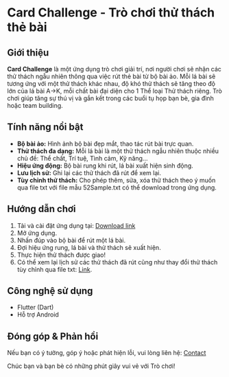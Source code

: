 # Card Challenge - Trò chơi thử thách thẻ bài

## Giới thiệu
**Card Challenge** là một ứng dụng trò chơi giải trí, nơi người chơi sẽ nhận các thử thách ngẫu nhiên thông qua việc rút thẻ bài từ bộ bài ảo. Mỗi lá bài sẽ tương ứng với một thử thách khác nhau, độ khó thử thách sẽ tăng theo độ lớn của lá bài A->K, mỗi chất bài đại diện cho 1 Thể loại Thử thách riêng. Trò chơi giúp tăng sự thú vị và gắn kết trong các buổi tụ họp bạn bè, gia đình hoặc team building.

## Tính năng nổi bật
- **Bộ bài ảo:** Hình ảnh bộ bài đẹp mắt, thao tác rút bài trực quan.
- **Thử thách đa dạng:** Mỗi lá bài là một thử thách ngẫu nhiên thuộc nhiều chủ đề: Thể chất, Trí tuệ, Tình cảm, Kỹ năng...
- **Hiệu ứng động:** Bộ bài rung khi rút, lá bài xuất hiện sinh động.
- **Lưu lịch sử:** Ghi lại các thử thách đã rút để xem lại.
- **Tùy chỉnh thử thách:** Cho phép thêm, sửa, xóa thử thách theo ý muốn qua file txt với file mẫu 52Sample.txt có thể download trong ứng dụng.

## Hướng dẫn chơi
1. Tải và cài đặt ứng dụng tại: [Download link](https://drive.google.com/file/d/1w1R5kzuy2usA_NctPMxr8IC4-JwEA5Pi/view?usp=sharing)
2. Mở ứng dụng.
3. Nhấn đúp vào bộ bài để rút một lá bài.
4. Đợi hiệu ứng rung, lá bài và thử thách sẽ xuất hiện.
5. Thực hiện thử thách được giao!
6. Có thể xem lại lịch sử các thử thách đã rút cũng như thay đổi thử thách tùy chỉnh qua file txt: [Link](https://drive.google.com/file/d/1getKdWeUtiI0Ja0PBYIKh32KsdWebLCy/view?usp=sharing).

## Công nghệ sử dụng
- Flutter (Dart)
- Hỗ trợ Android

## Đóng góp & Phản hồi
Nếu bạn có ý tưởng, góp ý hoặc phát hiện lỗi, vui lòng liên hệ: [Contact](https://www.facebook.com/dovinhhp102/)

Chúc bạn và bạn bè có những phút giây vui vẻ với Trò chơi!

